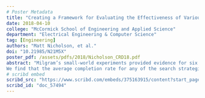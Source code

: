 ```yaml
---
# Poster Metadata
title: "Creating a Framework for Evaluating the Effectiveness of Various Search Strategies in the Small-World Phenomenon"
date: 2018-04-10
college: "McCormick School of Engineering and Applied Science"
department: "Electrical Engineering & Computer Science"
tag: [Engineering]
authors: "Matt Nicholson, et al."
doi: "10.21985/N21M5X"
poster_pdf: /assets/pdfs/2018/Nicholson_CRD18.pdf
abstract: "Milgram’s small-world experiments provided evidence for six degrees of separation, only a chain of five contacts separates any two random people. In theory, this small-world phenomenon is prevalent from a network structure perspective. However, empirical evidence shows that successful message chains are occasional, and the length of message chains are longer than the expected shortest path length. In this project, we construct a “null model” in order to examine how participants’ search strategies impact both the rate at which messages are successful routed and the length of these resulting paths. Using an agent-based modeling approach, we simulate different message routing situations based on the implementation of four different search strategies (i.e., random, memory, identity, and social search) on a network derived from students in a Northwestern University course entitled Collaborative Leadership and Decision Making.
We find that the average completion rate for any of the search strategies differs in a statistically significant way from every other search strategy. The social search actually performs worse than if the message had traversed the network in a random walk. Additionally, results show a wide spread in the observed path length for each search strategy. Identity and social searches seemed the most effective for finding short paths, though it is possible that this is an artifact of the relative lack of messages completed overall. As a result, we conclude that simple search strategies may not be sufficient in explaining the empirical result, and that there is likely a more complex interaction taking place. Further, we see a disconnect between completion rate and observed path length, which suggests that many messages may fail to reach their targets as a result of network congestion."
# scribd embed
scribd_src: "https://www.scribd.com/embeds/375163915/content?start_page=1&view_mode=scroll&access_key=key-SXZPn1iKMJGCOvYmHCOy&show_recommendations=true"
scribd_id: "doc_57494"
---
```

